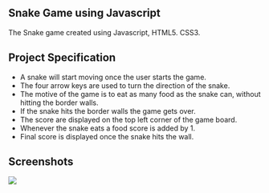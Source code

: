 ## Snake Game using Javascript
The Snake game created using Javascript, HTML5. CSS3.

## Project Specification
- A snake will start moving once the user starts the game.
- The four arrow keys are used to turn the direction of the snake.
- The motive of the game is to eat as many food as the snake can, without hitting the border walls.
- If the snake hits the border walls the game gets over.
- The score are displayed on the top left corner of the game board.
- Whenever the snake eats a food score is added by 1.
- Final score is displayed once the snake hits the wall.

## Screenshots
<p>
<img src="https://github.com/Harikrishnaa3131/Bundli-Frontend/blob/main/Snake%20Game/Images/Output4.png">
</p>
